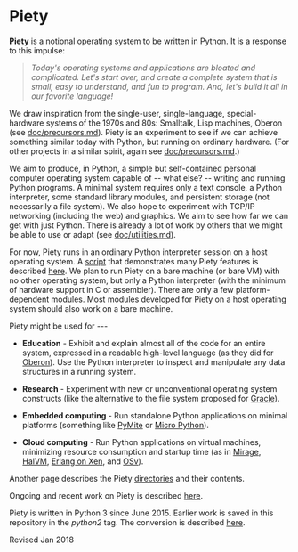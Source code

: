 
Piety
=====

**Piety** is a notional operating system to be written in Python.  It
is a response to this impulse:

> *Today's operating systems and applications are bloated and
> complicated.  Let's start over, and create a complete system that is
> small, easy to understand, and fun to program.  And, let's build it
> all in our favorite language!*

We draw inspiration from the single-user, single-language,
special-hardware systems of the 1970s and 80s: Smalltalk, Lisp
machines, Oberon (see [doc/precursors.md](doc/precursors.md)).  Piety
is an experiment to see if we can achieve something similar today with
Python, but running on ordinary hardware.  (For other projects in a 
similar spirit, again see [doc/precursors.md](doc/precursors.md).)

We aim to produce, in Python, a simple but self-contained personal
computer operating system capable of -- what else? -- writing and
running Python programs.  A minimal system requires only a text
console, a Python interpreter, some standard library modules, and
persistent storage (not necessarily a file system).  We also hope to
experiment with TCP/IP networking (including the web) and graphics.
We aim to see how far we can get with just Python.  There is already a
lot of work by others that we might be able to use or adapt (see
[doc/utilities.md](doc/utilities.md)).

For now, Piety runs in an ordinary Python interpreter session on a
host operating system.  A [script](scripts/run_timestamps.py) that
demonstrates many Piety features is described
[here](scripts/run_timestamps.md).  We plan to run Piety on a bare
machine (or bare VM) with no other operating system, but only a Python
interpreter (with the minimum of hardware support in C or assembler).
There are only a few platform-dependent modules.  Most modules
developed for Piety on a host operating system should also work on a
bare machine.

Piety might be used for ---

- **Education** - Exhibit and explain almost all of the code for an
    entire system, expressed in a readable high-level language (as
    they did for
    [Oberon](http://www.inf.ethz.ch/personal/wirth/ProjectOberon/)).
    Use the Python interpreter to inspect and manipulate any data
    structures in a running system.

- **Research** - Experiment with new or unconventional operating
    system constructs (like the alternative to the file system
    proposed for [Gracle](https://github.com/jon-jacky/Piety/blob/master/doc/gracle_excerpts.txt)).

- **Embedded computing** - Run standalone Python applications on minimal platforms (something like [PyMite](https://wiki.python.org/moin/PyMite) or [Micro Python](http://micropython.org/)).

- **Cloud computing** - Run Python applications on virtual machines, minimizing resource consumption and startup time (as in [Mirage](http://www.openmirage.org/), [HalVM](http://corp.galois.com/blog/2010/11/30/galois-releases-the-haskell-lightweight-virtual-machine-halv.html), [Erlang on Xen](http://erlangonxen.org/), and [OSv](http://osv.io/)).

Another page describes the Piety [directories](DIRECTORIES.md) and
their contents.

Ongoing and recent work on Piety is described [here](BRANCH.md).

Piety is written in Python 3 since June 2015.  Earlier work is saved
in this repository in the *python2* tag.  The conversion is described
[here](doc/python3.md).

Revised Jan 2018
